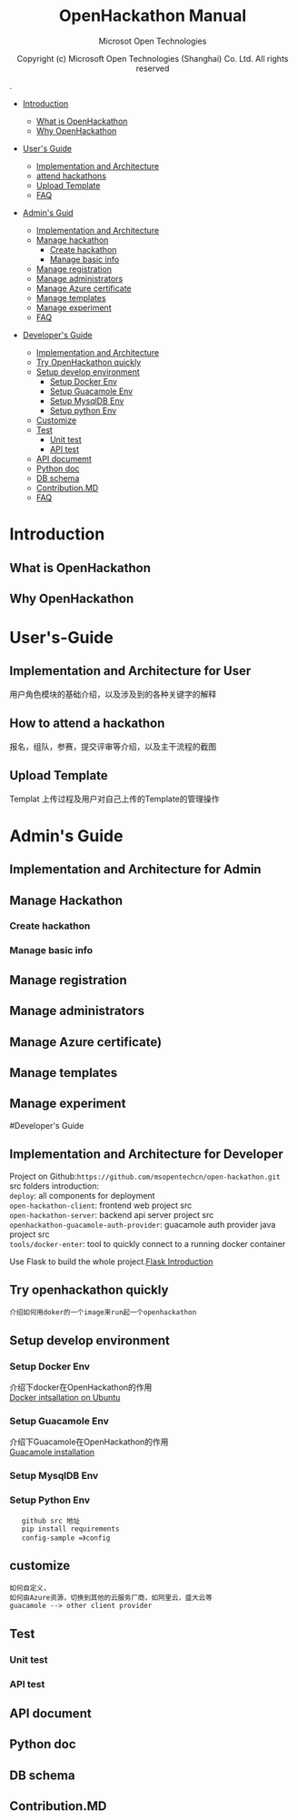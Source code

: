 
<h1 align = "center">OpenHackathon Manual</h1>   
<p align = "center">Microsot Open Technologies</p>                  
<p align = "center">Copyright (c) Microsoft Open Technologies (Shanghai) Co. Ltd. All rights reserved</p>
.






* [Introduction](#introduction)
  * [What is OpenHackathon](#what-is-openhackathon)
  * [Why OpenHackathon](#why-openhackathon)

* [User's Guide](#user's-guide)
  * [Implementation and Architecture](#implementation-and-architecture-for-user)
  * [attend hackathons](#how-to-attend-a-hackathon)
  * [Upload Template](#upload-template)
  * [FAQ](#FAQ)

* [Admin's Guid](#admin's-guide)
  * [Implementation and Architecture](#implementation-and-architecture-for-admin)
  * [Manage hackathon](#how-to-manage-a-hackathon)
    * [Create hackathon](#create-hackathon)
    * [Manage basic info](#manage-basic-info)
  * [Manage registration](#manage-registration)
  * [Manage administrators](#manage-administrators)
  * [Manage Azure certificate](#manage-azure-certificate)
  * [Manage templates](#manage-templates)
  * [Manage experiment](#manage-experiment)
  * [FAQ](#FAQ)

* [Developer's Guide](#developer's-guide)
  * [Implementation and Architecture](#implementation-and-architecture-for-developer)
  * [Try OpenHackathon quickly](#try-openhackathon-quickly)
  * [Setup develop environment](#setup-develop-environment)
    * [Setup Docker Env](#setup-docker-env)
    * [Setup Guacamole Env](#setup-guacamole-env)
    * [Setup MysqlDB Env](#setup-mysqlDB-env)
    * [Setup python Env](#setup-python-env)
  * [Customize](#customize)
  * [Test](#test)
    * [Unit test](#unit-test)
    * [API test](#api-test)
  * [API documemt](#api-document)
  * [Python doc](#python-doc)
  * [DB schema](#db-schema)
  * [Contribution.MD](#contribution.md)
  * [FAQ](#QA)




# Introduction
## What is OpenHackathon
## Why OpenHackathon


# User's-Guide
## Implementation and Architecture for User
用户角色模块的基础介绍，以及涉及到的各种关键字的解释
## How to attend a hackathon
报名，组队，参赛，提交评审等介绍，以及主干流程的截图
## Upload Template
Templat 上传过程及用户对自己上传的Template的管理操作


# Admin's Guide
## Implementation and Architecture for Admin
## Manage Hackathon
### Create hackathon
### Manage basic info
## Manage registration
## Manage administrators
## Manage Azure certificate)
## Manage templates
## Manage experiment


#Developer's Guide
## Implementation and Architecture for Developer
Project on Github:`https://github.com/msopentechcn/open-hackathon.git`    
src folders introduction:        
`deploy`: all components for deployment               
`open-hackathon-client`: frontend web project src               
`open-hackathon-server`: backend api server project src              
`openhackathon-guacamole-auth-provider`: guacamole auth provider java project src                 
`tools/docker-enter`: tool to quickly connect to a running docker container              
                  
                   
 Use Flask to build the whole project.[Flask Introduction](http://flask.pocoo.org/docs/0.10/)
## Try openhackathon quickly
    介绍如何用doker的一个image来run起一个openhackathon
## Setup develop environment
### Setup Docker Env
介绍下docker在OpenHackathon的作用         
[Docker intsallation on Ubuntu](https://docs.docker.com/installation/ubuntulinux/)
    
### Setup Guacamole Env
介绍下Guacamole在OpenHackathon的作用              
[Guacamole installation](http://guac-dev.org/doc/gug/installing-guacamole.html)
    
### Setup MysqlDB Env
### Setup Python Env
       github src 地址
       pip install requirements
       config-sample =》config

## customize
    如何自定义，
    如何由Azure资源，切换到其他的云服务厂商，如阿里云，盛大云等
    guacamole --> other client provider
    
## Test
### Unit test
### API test
    
## API document
## Python doc
## DB schema
## Contribution.MD






